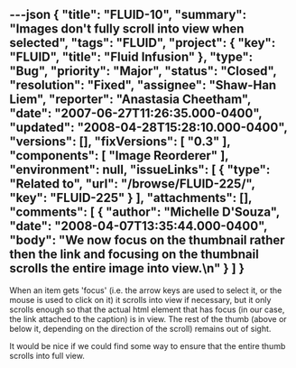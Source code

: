 ---json
{
  "title": "FLUID-10",
  "summary": "Images don't fully scroll into view when selected",
  "tags": "FLUID",
  "project": {
    "key": "FLUID",
    "title": "Fluid Infusion"
  },
  "type": "Bug",
  "priority": "Major",
  "status": "Closed",
  "resolution": "Fixed",
  "assignee": "Shaw-Han Liem",
  "reporter": "Anastasia Cheetham",
  "date": "2007-06-27T11:26:35.000-0400",
  "updated": "2008-04-28T15:28:10.000-0400",
  "versions": [],
  "fixVersions": [
    "0.3"
  ],
  "components": [
    "Image Reorderer"
  ],
  "environment": null,
  "issueLinks": [
    {
      "type": "Related to",
      "url": "/browse/FLUID-225/",
      "key": "FLUID-225"
    }
  ],
  "attachments": [],
  "comments": [
    {
      "author": "Michelle D'Souza",
      "date": "2008-04-07T13:35:44.000-0400",
      "body": "We now focus on the thumbnail rather then the link and focusing on the thumbnail scrolls the entire image into view.\n"
    }
  ]
}
---
When an item gets 'focus' (i.e. the arrow keys are used to select it, or the mouse is used to click on it) it scrolls into view if necessary, but it only scrolls enough so that the actual html element that has focus (in our case, the link attached to the caption) is in view. The rest of the thumb (above or below it, depending on the direction of the scroll) remains out of sight.

It would be nice if we could find some way to ensure that the entire thumb scrolls into full view.

        
